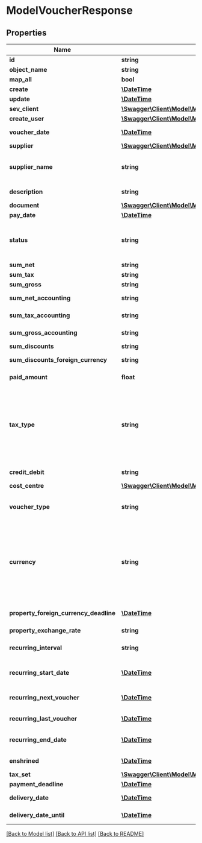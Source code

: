 # ModelVoucherResponse

## Properties
Name | Type | Description | Notes
------------ | ------------- | ------------- | -------------
**id** | **string** | The voucher id | [optional] 
**object_name** | **string** | The voucher object name | [optional] 
**map_all** | **bool** |  | [optional] 
**create** | [**\DateTime**](\DateTime.md) | Date of voucher creation | [optional] 
**update** | [**\DateTime**](\DateTime.md) | Date of last voucher update | [optional] 
**sev_client** | [**\Swagger\Client\Model\ModelVoucherResponseSevClient**](ModelVoucherResponseSevClient.md) |  | [optional] 
**create_user** | [**\Swagger\Client\Model\ModelVoucherResponseCreateUser**](ModelVoucherResponseCreateUser.md) |  | [optional] 
**voucher_date** | [**\DateTime**](\DateTime.md) | Needs to be provided as timestamp or dd.mm.yyyy | [optional] 
**supplier** | [**\Swagger\Client\Model\ModelVoucherResponseSupplier**](ModelVoucherResponseSupplier.md) |  | [optional] 
**supplier_name** | **string** | The supplier name.&lt;br&gt;       The value you provide here will determine what supplier name is shown for the voucher in case you did not provide a supplier. | [optional] 
**description** | **string** | The description of the voucher. Essentially the voucher number. | [optional] 
**document** | [**\Swagger\Client\Model\ModelVoucherResponseDocument**](ModelVoucherResponseDocument.md) |  | [optional] 
**pay_date** | [**\DateTime**](\DateTime.md) | Needs to be timestamp or dd.mm.yyyy | [optional] 
**status** | **string** | Please have a look in       &lt;a href&#x3D;&#x27;https://api.sevdesk.de/#section/Types-and-status-of-vouchers&#x27;&gt;status of vouchers&lt;/a&gt;      to see what the different status codes mean | [optional] 
**sum_net** | **string** | Net sum of the voucher | [optional] 
**sum_tax** | **string** | Tax sum of the voucher | [optional] 
**sum_gross** | **string** | Gross sum of the voucher | [optional] 
**sum_net_accounting** | **string** | Net accounting sum of the voucher. Is usually the same as sumNet | [optional] 
**sum_tax_accounting** | **string** | Tax accounting sum of the voucher. Is usually the same as sumTax | [optional] 
**sum_gross_accounting** | **string** | Gross accounting sum of the voucher. Is usually the same as sumGross | [optional] 
**sum_discounts** | **string** | Sum of all discounts in the voucher | [optional] 
**sum_discounts_foreign_currency** | **string** | Discounts sum of the voucher in the foreign currency | [optional] 
**paid_amount** | **float** | Amount which has already been paid for this voucher by the customer | [optional] 
**tax_type** | **string** | Tax type of the voucher. There are four tax types: 1. default - Umsatzsteuer ausweisen 2. eu - Steuerfreie innergemeinschaftliche Lieferung (Europäische Union) 3. noteu - Steuerschuldnerschaft des Leistungsempfängers (außerhalb EU, z. B. Schweiz) 4. custom - Using custom tax set 5. ss - Not subject to VAT according to §19 1 UStG  Tax rates are heavily connected to the tax type used. | [optional] 
**credit_debit** | **string** | Defines if your voucher is a credit (C) or debit (D) | [optional] 
**cost_centre** | [**\Swagger\Client\Model\ModelVoucherResponseCostCentre**](ModelVoucherResponseCostCentre.md) |  | [optional] 
**voucher_type** | **string** | Type of the voucher. For more information on the different types, check       &lt;a href&#x3D;&#x27;https://api.sevdesk.de/#section/Types-and-status-of-vouchers&#x27;&gt;this&lt;/a&gt; | [optional] 
**currency** | **string** | specifies which currency the voucher should have. Attention: If the currency differs from the default currency stored in the account, then either the \&quot;propertyForeignCurrencyDeadline\&quot; or \&quot;propertyExchangeRate\&quot; parameter must be specified. If both parameters are specified, then the \&quot;propertyForeignCurrencyDeadline\&quot; parameter is preferred | [optional] 
**property_foreign_currency_deadline** | [**\DateTime**](\DateTime.md) | Defines the exchange rate day and and then the exchange rate is set from sevDesk. Needs to be provided as timestamp or dd.mm.yyyy | [optional] 
**property_exchange_rate** | **string** | Defines the exchange rate | [optional] 
**recurring_interval** | **string** | The DateInterval in which recurring vouchers are generated.&lt;br&gt;       Necessary attribute for all recurring vouchers. | [optional] 
**recurring_start_date** | [**\DateTime**](\DateTime.md) | The date when the recurring vouchers start being generated.&lt;br&gt;       Necessary attribute for all recurring vouchers. | [optional] 
**recurring_next_voucher** | [**\DateTime**](\DateTime.md) | The date when the next voucher should be generated.&lt;br&gt;       Necessary attribute for all recurring vouchers. | [optional] 
**recurring_last_voucher** | [**\DateTime**](\DateTime.md) | The date when the last voucher was generated. | [optional] 
**recurring_end_date** | [**\DateTime**](\DateTime.md) | The date when the recurring vouchers end being generated.&lt;br&gt;      Necessary attribute for all recurring vouchers. | [optional] 
**enshrined** | [**\DateTime**](\DateTime.md) | Defines if and when voucher was enshrined. Enshrined vouchers can not be manipulated. | [optional] 
**tax_set** | [**\Swagger\Client\Model\ModelVoucherResponseTaxSet**](ModelVoucherResponseTaxSet.md) |  | [optional] 
**payment_deadline** | [**\DateTime**](\DateTime.md) | Payment deadline of the voucher. | [optional] 
**delivery_date** | [**\DateTime**](\DateTime.md) | Needs to be provided as timestamp or dd.mm.yyyy | [optional] 
**delivery_date_until** | [**\DateTime**](\DateTime.md) | Needs to be provided as timestamp or dd.mm.yyyy | [optional] 

[[Back to Model list]](../../README.md#documentation-for-models) [[Back to API list]](../../README.md#documentation-for-api-endpoints) [[Back to README]](../../README.md)

